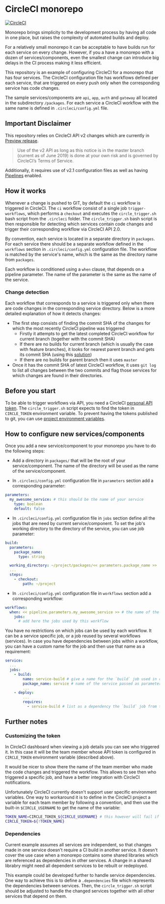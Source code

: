 # CircleCI monorepo

[![CircleCI](https://circleci.com/gh/labs42io/circleci-monorepo/tree/master.svg?style=svg)](https://circleci.com/gh/labs42io/circleci-monorepo/tree/master)

Monorepo brings simplicity to the development process by having all code in one place, but raises the complexity of automated builds and deploy.

For a relatively small monorepo it can be acceptable to have builds run for each service on every change.
However, if you a have a monorepo with a dozen of services/components, even the smallest change can introduce
big delays in the CI process making it less efficient.

This repository is an example of configuring CircleCI for a monorepo that has four services.
The CircleCI configuration file has workflows defined per each service, that are triggered on every push only when the corresponding service has code changes.

The sample services/components are `api`, `app`, `auth` and `gateway` all located in the subdirectory `/packages`.
For each service a CircleCI workflow with the same name is defined in `.circleci/config.yml` file.


## Important Disclaimer
This repository relies on CircleCI API v2 changes which are currently in [Preview release](https://github.com/CircleCI-Public/api-preview-docs/tree/master/docs).
> Use of the v2 API as long as this notice is in the master branch (current as of June 2019) is done at your own risk and is governed by CircleCI’s Terms of Service.

Additionally, it requires use of v2.1 configuration files as well as having [Pipelines](https://circleci.com/docs/2.0/build-processing/) enabled.

## How it works
Whenever a change is pushed to GIT, by default the `ci` workflow is triggered in CircleCI.
The `ci` workflow consist of a single job `trigger-workflows`, which performs a `checkout` and executes the `circle_trigger.sh` bash script from the `.circleci` folder. The `circle_trigger.sh` bash script is then responsible for detecting which services contain code changes and trigger their corresponding workflow via CircleCI API 2.0.

By convention, each service is located in a separate directory in `packages`.
For each service there should be a separate workflow defined in the `workflows` section in `.circleci/config.yml` configuration file. The workflow is matched by the service's name, which is the same as the directory name from `packages`.

Each workflow is conditioned using a `when` clause, that depends on a pipeline parameter. The name of the parameter is the same as the name of the service.

### Change detection
Each workflow that corresponds to a service is triggered only when there are code changes in the corresponding service directory.
Below is a more detailed explanation of how it detects changes:

- The first step consists of finding the commit SHA of the changes for which the most recently CircleCI pipeline was triggered
  - Firstly it attempts to get the latest completed CircleCI workflow for current branch (together with the commit SHA)
  - If there are no builds for current branch (which is usually the case with feature branches),
    it looks for nearest parent branch and gets its commit SHA (using this [solution](https://gist.github.com/joechrysler/6073741))
  - If there are no builds for parent branch then it uses `master`
- Once it has the commit SHA of latest CircleCI workflow, it uses `git log` to list all changes between the two commits and flag those services for which changes are found in their directories.

## Before you start
To be able to trigger workflows via API, you need a CircleCI [personal API token](https://circleci.com/docs/2.0/managing-api-tokens/#creating-a-personal-api-token).
The `circle_trigger.sh` script expects to find the token in `CIRCLE_TOKEN` environment variable.
To prevent having the tokens published to git, you can use [project environment variables](https://circleci.com/docs/2.0/env-vars/#setting-an-environment-variable-in-a-project).

## How to configure new services/components
Once you add a new service/component to your monorepo you have to do the following steps:

- Add a directory in `packages/` that will be the root of your service/component. The name of the directory will be used as the name of the service/component.

- In `.circleci/config.yml` configuration file in `parameters` section add a corresponding parameter:

```yaml
parameters:
  my_awesome_service: # this should be the name of your service
    type: boolean
    default: false
```

- In `.circleci/config.yml` configuration file in `jobs` section define all the jobs that are need by current service/component.
To set the job's working directory to the directory of the service, you can use job parameter:

```yaml
build:
  parameters:
    package_name:
      type: string

  working_directory: ~/project/packages/<< parameters.package_name >>
  ...
  steps:
    - checkout:
        path: ~/project
```

- In `.circleci/config.yml` configuration file in `workflows` section add a corresponding workflow:

```yaml
workflows:
  when: << pipeline.parameters.my_awesome_service >> # the name of the parameter is the same as service name
    jobs:
      # add here the jobs used by this workflow
```

You have no restrictions on which jobs can be used by each workflow. It can be a service specific job, or a job reused by several workflows (services).
In case you have dependencies between jobs within a workflow, you can have a custom name for the job and then use that name as a requirement:

```yaml
service:
  ...
  jobs:
    - build:
        name: service-build # give a name for the `build` job used in current workflow
        package_name: service # name of the service passed as parameter; used to set the working directory
        ...
    - deploy:
        ...
        requires:
          - service-build # list as a dependency the `build` job from this workflow
```

## Further notes

### Customizing the token
In CircleCI dashboard when viewing a job details you can see who triggered it. In this case it will be the team member whose API token is configured in `CIRCLE_TOKEN` environment variable (described above).

It would be nicer to show there the name of the team member who made the code changes and triggered the workflow.
This allows to see then who triggered a specific job, and have a better integration with CircleCI notifications.


Unfortunately CircleCI currently doesn't support user specific environment variables. One way to workaround it is to define in the CircleCI project
a variable for each team member by following a convention, and then use the built-in `$CIRCLE_USERNAME` to get the name of the variable:

```bash
TOKEN_NAME=CIRCLE_TOKEN_${CIRCLE_USERNAME} # this however will fail if username contain chars like `-`, '.' etc.
CIRCLE_TOKEN=${!TOKEN_NAME}
```

### Dependencies
Current example assumes all services are independent, so that changes made in one service doesn't require a CI build in another service. It doesn't cover the use case when a monorepo contains some shared libraries which are referenced as dependencies in other services. A change in a shared librabry might need all dependent services to be rebuilt or redeployed.

This example could be developed further to handle service dependencies. One way to achieve this is to define a `.dependencies` file which represents the dependencies between services. Then, the `circle_trigger.sh` script should be adjusted to handle the changed services together with all other services that depend on them.
